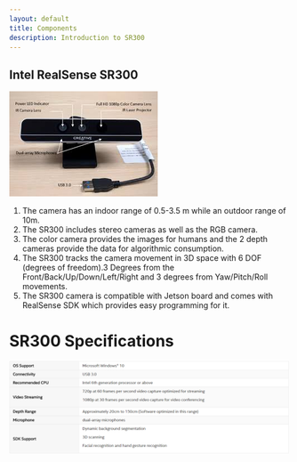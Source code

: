 ```yaml
---
layout: default
title: Components
description: Introduction to SR300
---
```


## Intel RealSense SR300

![sr300](sr300.jpg)

1. The camera has an indoor range of 0.5-3.5 m while an outdoor range of 10m.
2. The SR300 includes stereo cameras as well as the RGB camera.
3. The color camera provides the images for humans and the 2 depth cameras provide the data for    algorithmic consumption.
4. The SR300 tracks the camera movement in 3D space with 6 DOF (degrees of freedom).3 Degrees from the Front/Back/Up/Down/Left/Right and 3 degrees from Yaw/Pitch/Roll movements.
5. The SR300 camera is compatible with Jetson board and comes with RealSense SDK which provides easy programming for it.

# SR300 Specifications
[![SR300](SR300_specs.png)](https://click.intel.com/intelrealsense-developer-kit-featuring-sr300.html)
